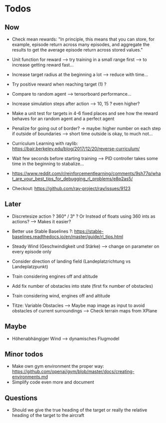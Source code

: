 # Todos
## Now
- Check mean rewards: "In principle, this means that you can store, for example, episode return across many episodes, and aggregate the results to get the average episode return across stored values."
- Unit function for reward
--> try training in a small range first --> to increase getting reward fast... 
- Increase target radius at the beginning a lot --> reduce with time...
- Try positive reward when reaching target (1) ? 
- Compare to random agent --> tensorboard performance...

- Increase simulation steps after action --> 10, 15 ? even higher?
- Make a unit test for targets in 4-6 fixed places and see how the reward behaves for an random agent and a perfect agent 
- Penalize for going out of border? -> maybe: higher number on each step if outside of boundaries --> short time outside is okay, to much not...
- Curriculum Learning with raylib: https://bair.berkeley.edu/blog/2017/12/20/reverse-curriculum/
- Wait few seconds before starting training --> PID controller takes some time in the beginning to stabalize...
- https://www.reddit.com/r/reinforcementlearning/comments/9sh77q/what_are_your_best_tips_for_debugging_rl_problems/e8p2as5/
- Checkout: https://github.com/ray-project/ray/issues/9123


## Later
- Discretesize action ? 360° / 3° ? Or Instead of floats using 360 ints as actions? --> Makes it easier?
- Better use Stable Baselines ?: https://stable-baselines.readthedocs.io/en/master/guide/rl_tips.html
- Steady Wind (Geschwindigkeit und Stärke) --> change on parameter on every episode only
- Consider direction of landing field (Landeplatzrichtung vs Landeplatzpunkt)
- Train considering engines off and altitude
- Add fix number of obstacles into state (first fix number of obstacles) 
- Train considering wind, engines off and altitude

- Titze: Variable Obstacles 
--> Maybe map image as input to avoid obstacles of current surroundings 
--> Check terrain maps from XPlane


## Maybe
- Höhenabhängiger Wind --> dynamisches Flugmodel

## Minor todos
- Make own gym environment the proper way: https://github.com/openai/gym/blob/master/docs/creating-environments.md
- Simplify code even more and document

## Questions
- Should we give the true heading of the target or really the relative heading of the target to the aircraft